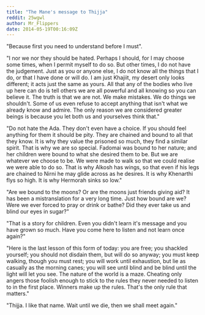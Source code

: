 ```yaml
---
title: "The Mane's message to Thijja"
reddit: 25wgwl
author: Mr_Flippers
date: 2014-05-19T00:16:09Z
---
```


"Because first you need to understand before I must".

"I nor we nor they should be hated. Perhaps I should, for I may choose some times, when I permit myself to do so. But other times, I do not have the judgement. Just as you or anyone else, I do not know all the things that I do, or that I have done or will do. I am just Khajiit, my desert only looks different; it acts just the same as yours. All that any of the bodies who live up here can do is tell others we are all powerful and all knowing so you can believe it. The truth is that we are not. We make mistakes. We do things we shouldn't. Some of us even refuse to accept anything that isn't what we already know and admire. The only reason we are considered greater beings is because you let both us and yourselves think that."

"Do not hate the Ada. They don't even have a choice. If you should feel anything for them it should be pity. They are chained and bound to all that they know. It is why they value the prisoned so much, they find a similar spirit. That is why we are so special. Fadomai was bound to her nature; and her children were bound to what she desired them to be. But we are whatever we choose to be. We were made to walk so that we could realise we were able to do so. That is why Alkosh has wings, so that even if his legs are chained to Nirni he may glide across as he desires. It is why Khenarthi flys so high. It is why Hermorah sinks so low."

"Are we bound to the moons? Or are the moons just friends giving aid? It has been a mistranslation for a very long time. Just how bound are we? Were we ever forced to pray or drink or bathe? Did they ever take us and blind our eyes in sugar?"

"That is a story for children. Even you didn't learn it's message and you have grown so much. Have you come here to listen and not learn once again?"

"Here is the last lesson of this form of today: you are free; you shackled yourself; you should not disdain them, but will do so anyway; you must keep walking, though you must rest; you will work until exhaustion, but lie as casually as the morning canes; you will see until blind
and be blind until the light will let you see. The nature of the world is a maze. Cheating only angers those foolish enough to stick to the rules they never needed to listen to in the first place. Winners make up the rules. That's the only rule that matters."

"Thijja. I like that name. Wait until we die, then we shall meet again."
